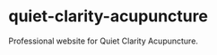 quiet-clarity-acupuncture
=========================

Professional website for Quiet Clarity Acupuncture.